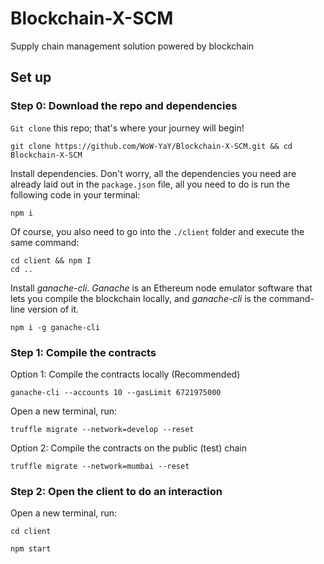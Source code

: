 # Blockchain-X-SCM
Supply chain management solution powered by blockchain

## Set up

### Step 0: Download the repo and dependencies

`Git clone` this repo; that's where your journey will begin!
```
git clone https://github.com/WoW-YaY/Blockchain-X-SCM.git && cd Blockchain-X-SCM
```

Install dependencies. Don't worry, all the dependencies you need are already laid out in the `package.json` file, all you need to do is run the following code in your terminal:
```
npm i
```

Of course, you also need to go into the `./client` folder and execute the same command:
```
cd client && npm I
cd ..
```

Install *ganache-cli*. *Ganache* is an Ethereum node emulator software that lets you compile the blockchain locally, and *ganache-cli* is the command-line version of it.
```
npm i -g ganache-cli
```

### Step 1: Compile the contracts

Option 1: Compile the contracts locally (Recommended)
```
ganache-cli --accounts 10 --gasLimit 6721975000
```

Open a new terminal, run:
```
truffle migrate --network=develop --reset
```

Option 2: Compile the contracts on the public (test) chain
```
truffle migrate --network=mumbai --reset
```

### Step 2: Open the client to do an interaction

Open a new terminal, run:

```
cd client
```

```
npm start
```
